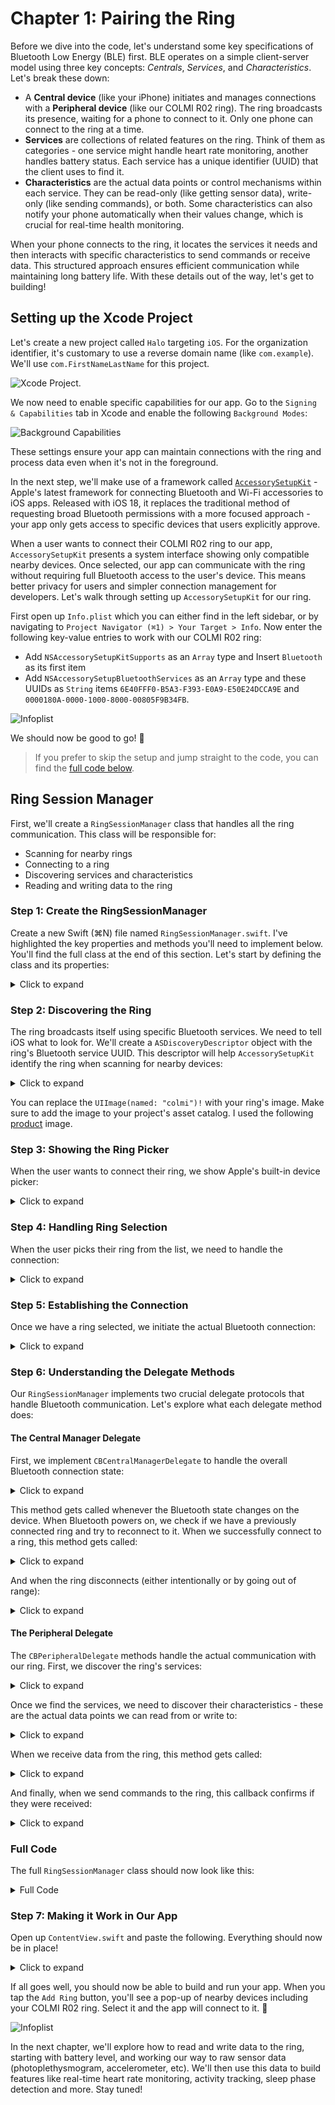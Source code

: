 # Chapter 1: Pairing the Ring
Before we dive into the code, let's understand some key specifications of Bluetooth Low Energy (BLE) first. BLE operates on a simple client-server model using three key concepts: _Centrals_, _Services_, and _Characteristics_. Let's break these down:
- A **Central device** (like your iPhone) initiates and manages connections with a **Peripheral device** (like our COLMI R02 ring). The ring broadcasts its presence, waiting for a phone to connect to it. Only one phone can connect to the ring at a time.
- **Services** are collections of related features on the ring. Think of them as categories - one service might handle heart rate monitoring, another handles battery status. Each service has a unique identifier (UUID) that the client uses to find it.
- **Characteristics** are the actual data points or control mechanisms within each service. They can be read-only (like getting sensor data), write-only (like sending commands), or both. Some characteristics can also notify your phone automatically when their values change, which is crucial for real-time health monitoring.

When your phone connects to the ring, it locates the services it needs and then interacts with specific characteristics to send commands or receive data. This structured approach ensures efficient communication while maintaining long battery life. With these details out of the way, let's get to building!


## Setting up the Xcode Project
Let's create a new project called `Halo` targeting `iOS`. For the organization identifier, it's customary to use a reverse domain name (like `com.example`). We'll use `com.FirstNameLastName` for this project.

![Xcode Project](assets/setup.png).

We now need to enable specific capabilities for our app. Go to the `Signing & Capabilities` tab in Xcode and enable the following `Background Modes`:

![Background Capabilities](assets/capabilities.png)

These settings ensure your app can maintain connections with the ring and process data even when it's not in the foreground. 

In the next step, we'll make use of a framework called [`AccessorySetupKit`](https://developer.apple.com/documentation/accessorysetupkit/) - Apple's latest framework for connecting Bluetooth and Wi-Fi accessories to iOS apps. Released with iOS 18, it replaces the traditional method of requesting broad Bluetooth permissions with a more focused approach - your app only gets access to specific devices that users explicitly approve. 

When a user wants to connect their COLMI R02 ring to our app, `AccessorySetupKit` presents a system interface showing only compatible nearby devices. Once selected, our app can communicate with the ring without requiring full Bluetooth access to the user's device. This means better privacy for users and simpler connection management for developers.
Let's walk through setting up `AccessorySetupKit` for our ring.

First open up `Info.plist` which you can either find in the left sidebar, or by navigating to `Project Navigator (⌘1) > Your Target > Info`. Now enter the following key-value entries to work with our COLMI R02 ring:

- Add `NSAccessorySetupKitSupports` as an `Array` type and Insert `Bluetooth` as its first item
- Add `NSAccessorySetupBluetoothServices` as an `Array` type and these UUIDs as `String` items `6E40FFF0-B5A3-F393-E0A9-E50E24DCCA9E` and `0000180A-0000-1000-8000-00805F9B34FB`.

![Infoplist](assets/infoplist.png)

We should now be good to go! 🤗

> If you prefer to skip the setup and jump straight to the code, you can find the [full code below](#full-code).

## Ring Session Manager
First, we'll create a `RingSessionManager` class that handles all the ring communication. This class will be responsible for:
- Scanning for nearby rings
- Connecting to a ring
- Discovering services and characteristics
- Reading and writing data to the ring

### Step 1: Create the RingSessionManager
Create a new Swift (⌘N) file named `RingSessionManager.swift`. I've highlighted the key properties and methods you'll need to implement below. You'll find the full class at the end of this section. Let's start by defining the class and its properties:
<details>
<summary>Click to expand</summary>

```swift
@Observable
class RingSessionManager: NSObject {
    // Track connection state
    var peripheralConnected = false
    var pickerDismissed = true
    
    // Store our connected ring
    var currentRing: ASAccessory?
    private var session = ASAccessorySession()
    
    // Core Bluetooth objects
    private var manager: CBCentralManager?
    private var peripheral: CBPeripheral?
}
```
</details>


### Step 2: Discovering the Ring

The ring broadcasts itself using specific Bluetooth services. We need to tell iOS what to look for. We'll create a `ASDiscoveryDescriptor` object with the ring's Bluetooth service UUID. This descriptor will help `AccessorySetupKit` identify the ring when scanning for nearby devices:

<details>
<summary>Click to expand</summary>

```swift
private static let ring: ASPickerDisplayItem = {
    let descriptor = ASDiscoveryDescriptor()
    descriptor.bluetoothServiceUUID = CBUUID(string: "6E40FFF0-B5A3-F393-E0A9-E50E24DCCA9E")
    
    return ASPickerDisplayItem(
        name: "COLMI R02 Ring",
        productImage: UIImage(named: "colmi")!,
        descriptor: descriptor
    )
}()
```
</details>

You can replace the `UIImage(named: "colmi")!` with your ring's image. Make sure to add the image to your project's asset catalog. I used the following [product](https://www.colmi.info/cdn/shop/files/SmartRingCOLMIR02Black1.jpg?v=1706523978&width=990) image.

### Step 3: Showing the Ring Picker
When the user wants to connect their ring, we show Apple's built-in device picker:

<details>
<summary>Click to expand</summary>

```swift
func presentPicker() {
    session.showPicker(for: [Self.ring]) { error in
        if let error {
            print("Failed to show picker: \(error.localizedDescription)")
        }
    }
}
```
</details>


### Step 4: Handling Ring Selection
When the user picks their ring from the list, we need to handle the connection:

<details>
<summary>Click to expand</summary>

```swift
private func handleSessionEvent(event: ASAccessoryEvent) {
    switch event.eventType {
    case .accessoryAdded:
        guard let ring = event.accessory else { return }
        saveRing(ring: ring)
        
    case .activated:
        // Handle reconnection to previously paired ring
        guard let ring = session.accessories.first else { return }
        saveRing(ring: ring)
        
    case .accessoryRemoved:
        currentRing = nil
        manager = nil
    }
}
```
</details>


### Step 5: Establishing the Connection
Once we have a ring selected, we initiate the actual Bluetooth connection:

<details>
<summary>Click to expand</summary>

```swift
func connect() {
    guard
        let manager, manager.state == .poweredOn,
        let peripheral
    else {
        return
    }
    
    let options: [String: Any] = [
        CBConnectPeripheralOptionNotifyOnConnectionKey: true,
        CBConnectPeripheralOptionNotifyOnDisconnectionKey: true,
        CBConnectPeripheralOptionStartDelayKey: 1
    ]
    manager.connect(peripheral, options: options)
}
```
</details>


### Step 6: Understanding the Delegate Methods
Our `RingSessionManager` implements two crucial delegate protocols that handle Bluetooth communication. Let's explore what each delegate method does:

#### The Central Manager Delegate
First, we implement `CBCentralManagerDelegate` to handle the overall Bluetooth connection state:

<details>
<summary>Click to expand</summary>

```swift
func centralManagerDidUpdateState(_ central: CBCentralManager) {
    print("Central manager state: \(central.state)")
    switch central.state {
    case .poweredOn:
        if let peripheralUUID = currentRing?.bluetoothIdentifier {
            if let knownPeripheral = central.retrievePeripherals(withIdentifiers: [peripheralUUID]).first {
                print("Found previously connected peripheral")
                peripheral = knownPeripheral
                peripheral?.delegate = self
                connect()
            } else {
                print("Known peripheral not found, starting scan")
            }
        }
    default:
        peripheral = nil
    }
}
```

</details>



This method gets called whenever the Bluetooth state changes on the device. When Bluetooth powers on, we check if we have a previously connected ring and try to reconnect to it.
When we successfully connect to a ring, this method gets called:

<details>
<summary>Click to expand</summary>

```swift
func centralManager(_ central: CBCentralManager, didConnect peripheral: CBPeripheral) {
    print("DEBUG: Connected to peripheral: \(peripheral)")
    peripheral.delegate = self
    print("DEBUG: Discovering services...")
    peripheral.discoverServices([CBUUID(string: Self.ringServiceUUID)])
    
    peripheralConnected = true
}
```
</details>

And when the ring disconnects (either intentionally or by going out of range):

<details>
<summary>Click to expand</summary>

```swift
func centralManager(_ central: CBCentralManager, didDisconnectPeripheral peripheral: CBPeripheral, error: (any Error)?) {
    print("Disconnected from peripheral: \(peripheral)")
    peripheralConnected = false
    characteristicsDiscovered = false
}
```
</details>



#### The Peripheral Delegate
The `CBPeripheralDelegate` methods handle the actual communication with our ring. First, we discover the ring's services:

<details>
<summary>Click to expand</summary>

```swift
func peripheral(_ peripheral: CBPeripheral, didDiscoverServices error: (any Error)?) {
    print("DEBUG: Services discovery callback, error: \(String(describing: error))")
    guard error == nil, let services = peripheral.services else {
        print("DEBUG: No services found or error occurred")
        return
    }
    
    print("DEBUG: Found \(services.count) services")
    for service in services {
        if service.uuid == CBUUID(string: Self.ringServiceUUID) {
            print("DEBUG: Found ring service, discovering characteristics...")
            peripheral.discoverCharacteristics([
                CBUUID(string: Self.uartRxCharacteristicUUID),
                CBUUID(string: Self.uartTxCharacteristicUUID)
            ], for: service)
        }
    }
}
```

</details>

Once we find the services, we need to discover their characteristics - these are the actual data points we can read from or write to:

<details>
<summary>Click to expand</summary>

```swift
func peripheral(_ peripheral: CBPeripheral, didDiscoverCharacteristicsFor service: CBService, error: Error?) {
    print("DEBUG: Characteristics discovery callback, error: \(String(describing: error))")
    guard error == nil, let characteristics = service.characteristics else {
        print("DEBUG: No characteristics found or error occurred")
        return
    }
    
    print("DEBUG: Found \(characteristics.count) characteristics")
    for characteristic in characteristics {
        switch characteristic.uuid {
        case CBUUID(string: Self.uartRxCharacteristicUUID):
            print("DEBUG: Found UART RX characteristic")
            self.uartRxCharacteristic = characteristic
        case CBUUID(string: Self.uartTxCharacteristicUUID):
            print("DEBUG: Found UART TX characteristic")
            self.uartTxCharacteristic = characteristic
            peripheral.setNotifyValue(true, for: characteristic)
        default:
            print("DEBUG: Found other characteristic: \(characteristic.uuid)")
        }
    }
    characteristicsDiscovered = true
}
```

</details>

When we receive data from the ring, this method gets called:

<details>
<summary>Click to expand</summary>

```swift
func peripheral(_ peripheral: CBPeripheral, didUpdateValueFor characteristic: CBCharacteristic, error: Error?) {
    if characteristic.uuid == CBUUID(string: Self.uartTxCharacteristicUUID) {
        if let value = characteristic.value {
            print("Received value: \(value)")
        }
    }
}
```
</details>

And finally, when we send commands to the ring, this callback confirms if they were received:

<details>
<summary>Click to expand</summary>

```swift
func peripheral(_ peripheral: CBPeripheral, didWriteValueFor characteristic: CBCharacteristic, error: Error?) {
    if let error = error {
        print("Write to characteristic failed: \(error.localizedDescription)")
    } else {
        print("Write to characteristic successful")
    }
}
```
</details>

### Full Code
The full `RingSessionManager` class should now look like this:
<details>
<summary>Full Code</summary>

```swift
import Foundation
import AccessorySetupKit
import CoreBluetooth
import SwiftUI

@Observable
class RingSessionManager: NSObject {
    var peripheralConnected = false
    var pickerDismissed = true
    
    var currentRing: ASAccessory?
    private var session = ASAccessorySession()
    private var manager: CBCentralManager?
    private var peripheral: CBPeripheral?
    
    private var uartRxCharacteristic: CBCharacteristic?
    private var uartTxCharacteristic: CBCharacteristic?
    
    private static let ringServiceUUID = "6E40FFF0-B5A3-F393-E0A9-E50E24DCCA9E"
    private static let uartRxCharacteristicUUID = "6E400002-B5A3-F393-E0A9-E50E24DCCA9E"
    private static let uartTxCharacteristicUUID = "6E400003-B5A3-F393-E0A9-E50E24DCCA9E"
    
    private static let deviceInfoServiceUUID = "0000180A-0000-1000-8000-00805F9B34FB"
    private static let deviceHardwareUUID = "00002A27-0000-1000-8000-00805F9B34FB"
    private static let deviceFirmwareUUID = "00002A26-0000-1000-8000-00805F9B34FB"
    
    private static let ring: ASPickerDisplayItem = {
        let descriptor = ASDiscoveryDescriptor()
        descriptor.bluetoothServiceUUID = CBUUID(string: ringServiceUUID)
        
        return ASPickerDisplayItem(
            name: "COLMI R02 Ring",
            productImage: UIImage(named: "colmi")!,
            descriptor: descriptor
        )
    }()
    
    private var characteristicsDiscovered = false
    
    override init() {
        super.init()
        self.session.activate(on: DispatchQueue.main, eventHandler: handleSessionEvent(event:))
    }
    
    // MARK: - RingSessionManager actions
    func presentPicker() {
        session.showPicker(for: [Self.ring]) { error in
            if let error {
                print("Failed to show picker due to: \(error.localizedDescription)")
            }
        }
    }
    
    func removeRing() {
        guard let currentRing else { return }
        
        if peripheralConnected {
            disconnect()
        }
        
        session.removeAccessory(currentRing) { _ in
            self.currentRing = nil
            self.manager = nil
        }
    }
    
    func connect() {
        guard
            let manager, manager.state == .poweredOn,
            let peripheral
        else {
            return
        }
        let options: [String: Any] = [
            CBConnectPeripheralOptionNotifyOnConnectionKey: true,
            CBConnectPeripheralOptionNotifyOnDisconnectionKey: true,
            CBConnectPeripheralOptionStartDelayKey: 1
        ]
        manager.connect(peripheral, options: options)
    }
    
    func disconnect() {
        guard let peripheral, let manager else { return }
        manager.cancelPeripheralConnection(peripheral)
    }
    
    // MARK: - ASAccessorySession functions
    private func saveRing(ring: ASAccessory) {
        currentRing = ring
        
        if manager == nil {
            manager = CBCentralManager(delegate: self, queue: nil)
        }
    }
    
    private func handleSessionEvent(event: ASAccessoryEvent) {
        switch event.eventType {
        case .accessoryAdded, .accessoryChanged:
            guard let ring = event.accessory else { return }
            saveRing(ring: ring)
        case .activated:
            guard let ring = session.accessories.first else { return }
            saveRing(ring: ring)
        case .accessoryRemoved:
            self.currentRing = nil
            self.manager = nil
        case .pickerDidPresent:
            pickerDismissed = false
        case .pickerDidDismiss:
            pickerDismissed = true
        default:
            print("Received event type \(event.eventType)")
        }
    }
}

// MARK: - CBCentralManagerDelegate
extension RingSessionManager: CBCentralManagerDelegate {
    func centralManagerDidUpdateState(_ central: CBCentralManager) {
        print("Central manager state: \(central.state)")
        switch central.state {
        case .poweredOn:
            if let peripheralUUID = currentRing?.bluetoothIdentifier {
                if let knownPeripheral = central.retrievePeripherals(withIdentifiers: [peripheralUUID]).first {
                    print("Found previously connected peripheral")
                    peripheral = knownPeripheral
                    peripheral?.delegate = self
                    connect()
                } else {
                    print("Known peripheral not found, starting scan")
                }
            }
        default:
            peripheral = nil
        }
    }
    
    func centralManager(_ central: CBCentralManager, didConnect peripheral: CBPeripheral) {
        print("DEBUG: Connected to peripheral: \(peripheral)")
        peripheral.delegate = self
        print("DEBUG: Discovering services...")
        peripheral.discoverServices([CBUUID(string: Self.ringServiceUUID)])
        
        peripheralConnected = true
    }
    
    func centralManager(_ central: CBCentralManager, didDisconnectPeripheral peripheral: CBPeripheral, error: (any Error)?) {
        print("Disconnected from peripheral: \(peripheral)")
        peripheralConnected = false
        characteristicsDiscovered = false
    }
    
    func centralManager(_ central: CBCentralManager, didFailToConnect peripheral: CBPeripheral, error: (any Error)?) {
        print("Failed to connect to peripheral: \(peripheral), error: \(error.debugDescription)")
    }
}

// MARK: - CBPeripheralDelegate
extension RingSessionManager: CBPeripheralDelegate {
    func peripheral(_ peripheral: CBPeripheral, didDiscoverServices error: (any Error)?) {
        print("DEBUG: Services discovery callback, error: \(String(describing: error))")
        guard error == nil, let services = peripheral.services else {
            print("DEBUG: No services found or error occurred")
            return
        }
        
        print("DEBUG: Found \(services.count) services")
        for service in services {
            if service.uuid == CBUUID(string: Self.ringServiceUUID) {
                print("DEBUG: Found ring service, discovering characteristics...")
                peripheral.discoverCharacteristics([
                    CBUUID(string: Self.uartRxCharacteristicUUID),
                    CBUUID(string: Self.uartTxCharacteristicUUID)
                ], for: service)
            }
        }
    }
    
    func peripheral(_ peripheral: CBPeripheral, didDiscoverCharacteristicsFor service: CBService, error: Error?) {
        print("DEBUG: Characteristics discovery callback, error: \(String(describing: error))")
        guard error == nil, let characteristics = service.characteristics else {
            print("DEBUG: No characteristics found or error occurred")
            return
        }
        
        print("DEBUG: Found \(characteristics.count) characteristics")
        for characteristic in characteristics {
            switch characteristic.uuid {
            case CBUUID(string: Self.uartRxCharacteristicUUID):
                print("DEBUG: Found UART RX characteristic")
                self.uartRxCharacteristic = characteristic
            case CBUUID(string: Self.uartTxCharacteristicUUID):
                print("DEBUG: Found UART TX characteristic")
                self.uartTxCharacteristic = characteristic
                peripheral.setNotifyValue(true, for: characteristic)
            default:
                print("DEBUG: Found other characteristic: \(characteristic.uuid)")
            }
        }
        characteristicsDiscovered = true
    }
    
    func peripheral(_ peripheral: CBPeripheral, didUpdateValueFor characteristic: CBCharacteristic, error: Error?) {
        if characteristic.uuid == CBUUID(string: Self.uartTxCharacteristicUUID) {
            if let value = characteristic.value {
                print("Received value: \(value)")
            }
        }
    }
    
    func peripheral(_ peripheral: CBPeripheral, didWriteValueFor characteristic: CBCharacteristic, error: Error?) {
        if let error = error {
            print("Write to characteristic failed: \(error.localizedDescription)")
        } else {
            print("Write to characteristic successful")
        }
    }
}
```
</details>

### Step 7: Making it Work in Our App
Open up `ContentView.swift` and paste the following. Everything should now be in place!

<details>
<summary>Click to expand</summary>

```swift
import SwiftUI
import AccessorySetupKit

struct ContentView: View {
    @State var ringSessionManager = RingSessionManager()
    
    var body: some View {
        List {
            Section("MY DEVICE", content: {
                if ringSessionManager.pickerDismissed, let currentRing = ringSessionManager.currentRing {
                    makeRingView(ring: currentRing)
                } else {
                    Button {
                        ringSessionManager.presentPicker()
                    } label: {
                        Text("Add Ring")
                            .frame(maxWidth: .infinity)
                            .font(Font.headline.weight(.semibold))
                    }
                }
            })
        }.listStyle(.insetGrouped)
        
    }
    
    @ViewBuilder
    private func makeRingView(ring: ASAccessory) -> some View {
        HStack {
            Image("colmi")
                .resizable()
                .aspectRatio(contentMode: .fit)
                .frame(height: 70)
            
            VStack(alignment: .leading) {
                Text(ring.displayName)
                    .font(Font.headline.weight(.semibold))
            }
        }
    }
}

#Preview {
    ContentView()
}
```
</details>

If all goes well, you should now be able to build and run your app. When you tap the `Add Ring` button, you'll see a pop-up of nearby devices including your COLMI R02 ring. Select it and the app will connect to it. 🎉 

![Infoplist](assets/paired.png)

In the next chapter, we'll explore how to read and write data to the ring, starting with battery level, and working our way to raw sensor data (photoplethysmogram, accelerometer, etc). We'll then use this data to build features like real-time heart rate monitoring, activity tracking, sleep phase detection and more. Stay tuned!
